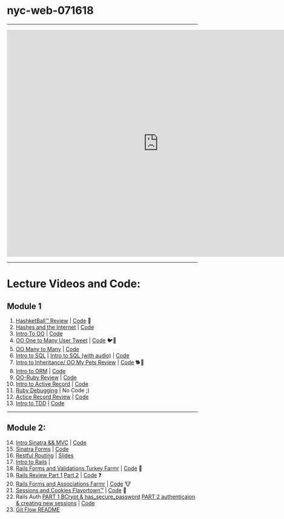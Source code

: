 # nyc-web-071618

---

<iframe src="https://calendar.google.com/calendar/embed?src=flatironschool.com_gtkhij0mvuvh26cbmovv7iouh4%40group.calendar.google.com&ctz=America%2FNew_York" style="border: 0" width="800" height="600" frameborder="0" scrolling="no"></iframe>

---

# Lecture Videos and Code:

## Module 1

1. [HashketBall™️ Review](https://www.youtube.com/watch?v=uS5O0N7TVQw) | [Code](https://github.com/learn-co-students/nyc-web-071618/tree/master/01-hashketball-review) 🏀
2. [Hashes and the Internet](https://www.youtube.com/watch?v=BN4KE3ps6gc&feature=youtu.be)  | [Code](https://github.com/learn-co-students/nyc-web-071618/tree/master/02-hashes-and-internet)
3. [Intro To OO](https://www.youtube.com/watch?v=gjVcYv_qm6s&feature=youtu.be) | [Code](https://github.com/learn-co-students/nyc-web-071618/tree/master/03-intro-to-oo)
4. [OO One to Many User Tweet](https://www.youtube.com/watch?v=kMTkLBN4mlI) | [Code](https://github.com/learn-co-students/nyc-web-071618/tree/master/04-oo-one-to-many) 🐦🥚
5. [OO Many to Many](https://www.youtube.com/watch?v=HYeNKfH70us) | [Code](https://github.com/learn-co-students/nyc-web-071618/tree/master/05-many-to-many-relationships)
6. [Intro to SQL](https://www.youtube.com/watch?v=NfARe7ROpPA&feature=youtu.be) | [Intro to SQL (with audio)](https://www.youtube.com/watch?v=24maeY3xe-c&feature=youtu.be) | [Code](https://github.com/learn-co-students/nyc-web-071618/tree/master/06-intro-sql)
7. [Intro to Inheritance/ OO My Pets Review](https://www.youtube.com/watch?v=MLj9PeC8wuI) | [Code](https://github.com/learn-co-students/nyc-web-071618/tree/master/07-intro-inheritance-oo-pets-review) 🐕🐶
8. [Intro to ORM](https://youtu.be/FySRxxCTQIM) | [Code](https://github.com/learn-co-students/nyc-web-071618/tree/master/08-intro-to-orm)
9. [OO-Ruby Review](https://youtu.be/T52Sl-RD9xs) | [Code](https://github.com/learn-co-students/nyc-web-071618/tree/master/09-oo-ruby-review)
10. [Intro to Active Record](https://www.youtube.com/watch?v=fAZPqWtzNHU) | [Code](https://github.com/learn-co-students/nyc-web-071618/tree/master/10-intro-to-active-record)
11. [Ruby Debugging](https://www.youtube.com/watch?v=GD4yl3cbKTY) | No Code ;)
12. [Actice Record Review](https://youtu.be/Nu5LuhLxinA) | [Code](https://github.com/learn-co-students/nyc-web-071618/tree/master/12-active-record-review)
13. [Intro to TDD](https://youtu.be/5uD4x8qFlOQ) | [Code](https://github.com/learn-co-students/nyc-web-071618/tree/master/13-intro-to-tdd)

---

## Module 2:
14. [Intro Sinatra && MVC](https://www.youtube.com/watch?v=LrHcMmYVCOE) | [Code](https://github.com/learn-co-students/nyc-web-071618/tree/master/14-intro-sinatra-mvc)
15. [Sinatra Forms](https://youtu.be/roygwxECxpE) | [Code](https://github.com/learn-co-students/nyc-web-071618/tree/master/15-sinatra-forms)
16. [Restful Routing](https://youtu.be/BJj9LC1TUd0) | [Slides](https://docs.google.com/presentation/d/1no3yw_Vw4hBzGDlsEDcubvFnowi-Exjg9FW_VJid_U0/edit?usp=sharing)
17. [Intro to Rails](https://www.youtube.com/watch?v=5bOPqvCZgKI&feature=youtu.be) |
18. [Rails Forms and Validations Turkey Farmr](https://www.youtube.com/watch?v=ssQ2uVVeflI) | [Code](https://github.com/learn-co-students/nyc-web-071618/tree/master/17-rails-validations-turkey-farmr) 🦃
19. [Rails Review Part 1](https://www.youtube.com/watch?v=QPpa6-cnY8U) [Part 2](https://www.youtube.com/watch?v=zmtpHy5rRsw) | [Code](https://github.com/learn-co-students/nyc-web-071618/tree/master/18-rails-review) ❓
20. [Rails Forms and Associations Farmr](https://www.youtube.com/watch?v=AKOTSj4KB0M) | [Code](https://github.com/learn-co-students/nyc-web-071618/tree/master/19-rails-associations-forms-farmr) 🐮
21. [Sessions and Cookies Flavortown™️](https://www.youtube.com/watch?v=1gkSezbL6WQ) | [Code](https://github.com/learn-co-students/nyc-web-071618/tree/master/20-rails-sessions-cookies-flavortown) 🧀
22. Rails Auth [PART 1 BCrypt & has_secure_password](https://www.youtube.com/watch?v=0tV_4nMI4VU) [PART 2 authenticaion & creating new sessions](https://www.youtube.com/watch?v=Ey5-ehWei_0) | [Code](https://github.com/learn-co-students/nyc-web-071618/tree/master/21-rails-auth)
23. [Git Flow README](https://github.com/learn-co-students/nyc-web-071618/tree/master/22-git-workshoppe)
